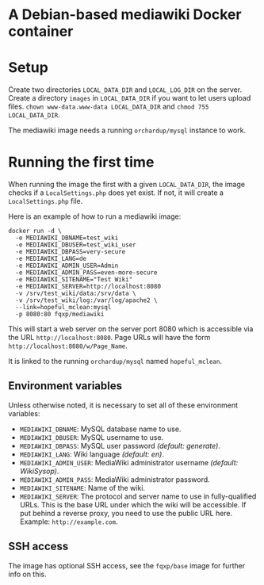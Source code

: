 # A Debian-based mediawiki Docker container

# Setup

Create two directories `LOCAL_DATA_DIR` and `LOCAL_LOG_DIR` on the server.
Create a directory `images` in `LOCAL_DATA_DIR` if you want to let users
upload files. `chown www-data.www-data LOCAL_DATA_DIR` and `chmod 755
LOCAL_DATA_DIR`.

The mediawiki image needs a running `orchardup/mysql` instance to work.

# Running the first time

When running the image the first with a given `LOCAL_DATA_DIR`, the image checks
if a `LocalSettings.php` does yet exist. If not, it will create a
`LocalSettings.php` file.

Here is an example of how to run a mediawiki image:

    docker run -d \
      -e MEDIAWIKI_DBNAME=test_wiki
      -e MEDIAWIKI_DBUSER=test_wiki_user
      -e MEDIAWIKI_DBPASS=very-secure
      -e MEDIAWIKI_LANG=de
      -e MEDIAWIKI_ADMIN_USER=Admin
      -e MEDIAWIKI_ADMIN_PASS=even-more-secure
      -e MEDIAWIKI_SITENAME="Test Wiki"
      -e MEDIAWIKI_SERVER=http://localhost:8080
      -v /srv/test_wiki/data:/srv/data \
      -v /srv/test_wiki/log:/var/log/apache2 \
      --link=hopeful_mclean:mysql
      -p 8080:80 fqxp/mediawiki

This will start a web server on the server port 8080 which is accessible via the
URL `http://localhost:8080`. Page URLs will have the form
`http://localhost:8080/w/Page_Name`.

It is linked to the running `orchardup/mysql` named `hopeful_mclean`.

## Environment variables

Unless otherwise noted, it is necessary to set all of these environment
variables:

- `MEDIAWIKI_DBNAME`: MySQL database name to use.
- `MEDIAWIKI_DBUSER`: MySQL username to use.
- `MEDIAWIKI_DBPASS`: MySQL user password _(default: generate)_.
- `MEDIAWIKI_LANG`: Wiki language _(default: en)_.
- `MEDIAWIKI_ADMIN_USER`: MediaWiki administrator username _(default:
  WikiSysop)_.
- `MEDIAWIKI_ADMIN_PASS`: MediaWiki administrator password.
- `MEDIAWIKI_SITENAME`: Name of the wiki.
- `MEDIAWIKI_SERVER`: The protocol and server name to use in fully-qualified
  URLs. This is the base URL under which the wiki will be accessible. If put
  behind a reverse proxy, you need to use the public URL here. Example:
  `http://example.com`.

## SSH access

The image has optional SSH access, see the `fqxp/base` image for further info on
this.
